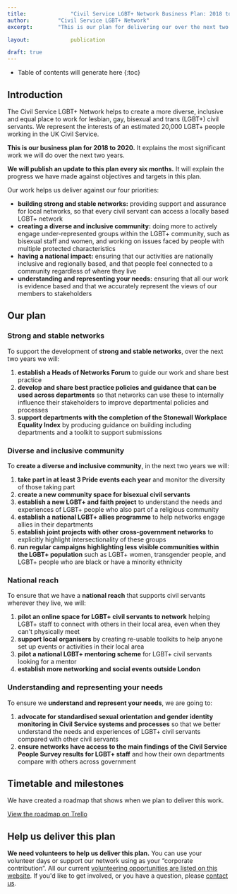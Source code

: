 ```yaml
---
title:  			"Civil Service LGBT+ Network Business Plan: 2018 to 2020"
author:			"Civil Service LGBT+ Network"
excerpt: 		"This is our plan for delivering our over the next two years."

layout: 			publication

draft: true
---
```


<!-- Include the following to generate a Table of Contents -->
* Table of contents will generate here
{:toc}
<!-- Don't touch the Table of Contents above -->

<!-- Include this line to process the Markdown and format the content properly -->
<div id="page-content" markdown="1">
<!-- Don't remove the line of code above -->




## Introduction 

The Civil Service LGBT+ Network helps to create a more diverse, inclusive and equal place to work for lesbian, gay, bisexual and trans (LGBT+) civil servants. We represent the interests of an estimated 20,000 LGBT+ people working in the UK Civil Service.

**This is our business plan for 2018 to 2020.** It explains the most significant work we will do over the next two years. 

**We will publish an update to this plan every six months.** It will explain the progress we have made against objectives and targets in this plan.

Our work helps us deliver against our four priorities:

- **building strong and stable networks:** providing support and assurance for local networks, so that every civil servant can access a locally based LGBT+ network
- **creating a diverse and inclusive community:** doing more to actively engage under-represented groups within the LGBT+ community, such as bisexual staff and women, and working on issues faced by people with multiple protected characteristics
- **having a national impact:** ensuring that our activities are nationally inclusive and regionally based, and that people feel connected to a community regardless of where they live
- **understanding and representing your needs:** ensuring that all our work is evidence based and that we accurately represent the views of our members to stakeholders

## Our plan

### Strong and stable networks

To support the development of **strong and stable networks**, over the next two years we will:

1. **establish a Heads of Networks Forum** to guide our work and share best practice
2. **develop and share best practice policies and guidance that can be used across departments** so that networks can use these to internally influence their stakeholders to improve departmental policies and processes
3. **support departments with the completion of the Stonewall Workplace Equality Index** by producing guidance on building including departments and a toolkit to support submissions

### Diverse and inclusive community

To **create a diverse and inclusive community**, in the next two years we will:

1. **take part in at least 3 Pride events each year** and monitor the diversity of those taking part
2. **create a new community space for bisexual civil servants**
3. **establish a new LGBT+ and faith project** to understand the needs and experiences of LGBT+ people who also part of a religious community
4. **establish a national LGBT+ allies programme** to help networks engage allies in their departments
5. **establish joint projects with other cross-government networks** to explicitly highlight intersectionality of these groups 
6. **run regular campaigns highlighting less visible communities within the LGBT+ population** such as LGBT+ women, transgender people, and LGBT+ people who are black or have a minority ethnicity

### National reach

To ensure that we have a **national reach** that supports civil servants wherever they live, we will:

1. **pilot an online space for LGBT+ civil servants to network** helping LGBT+ staff to connect with others in their local area, even when they can't physically meet
2. **support local organisers** by creating re-usable toolkits to help anyone set up events or activities in their local area
3. **pilot a national LGBT+ mentoring scheme** for LGBT+ civil servants looking for a mentor
4. **establish more networking and social events outside London**

### Understanding and representing your needs

To ensure we **understand and represent your needs**, we are going to:

1. **advocate for standardised sexual orientation and gender identity monitoring in Civil Service systems and processes** so that we better understand the needs and experiences of LGBT+ civil servants compared with other civil servants
2. **ensure networks have access to the main findings of the Civil Service People Survey results for LGBT+ staff** and how their own departments compare with others across government

## Timetable and milestones

We have created a roadmap that shows when we plan to deliver this work.

[View the roadmap on Trello](https://trello.com/b/t77sCYza)

## Help us deliver this plan

**We need volunteers to help us deliver this plan.** You can use your volunteer days or support our network using as your “corporate contribution”. All our current [volunteering opportunities are listed on this website](). If you'd like to get involved, or you have a question, please [contact us](/about/contact-us/).

<!-- Include this line to process the Markdown and format the content properly -->
</div>
<!-- Don't remove the line of code above -->